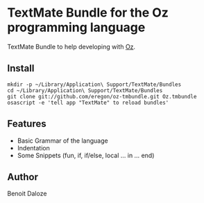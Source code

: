 # TextMate Bundle for the Oz programming language

TextMate Bundle to help developing with [Oz](http://www.mozart-oz.org/).

## Install

    mkdir -p ~/Library/Application\ Support/TextMate/Bundles
    cd ~/Library/Application\ Support/TextMate/Bundles
    git clone git://github.com/eregon/oz-tmbundle.git Oz.tmbundle
    osascript -e 'tell app "TextMate" to reload bundles'

## Features

* Basic Grammar of the language
* Indentation
* Some Snippets (fun, if, if/else, local … in … end)

## Author

Benoit Daloze
